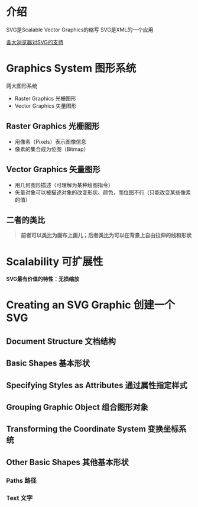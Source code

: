 # 介绍
SVG是Scalable Vector Graphics的缩写
SVG是XML的一个应用

[各大浏览器对SVG的支持](https://caniuse.com/#feat=mdn-svg_elements_svg)

# Graphics System 图形系统

两大图形系统
- Raster Graphics 光栅图形
- Vector Graphics 矢量图形

## Raster Graphics 光栅图形

- 用像素（Pixels）表示图像信息
- 像素的集合成为位图（Bitmap）

## Vector Graphics 矢量图形

- 用几何图形描述（可理解为某种绘图指令）
- 矢量对象可以被描述对象的改变形状、颜色，而位图不行（只能改变某些像素的值）

## 二者的类比

> **前者可以类比为画布上画儿；后者类比为可以在背景上自由拉伸的线和形状**

# Scalability 可扩展性

**SVG最有价值的特性：无损缩放**

# Creating an SVG Graphic 创建一个SVG

## Document Structure 文档结构

## Basic Shapes 基本形状

## Specifying Styles as Attributes 通过属性指定样式

## Grouping Graphic Object 组合图形对象

## Transforming the Coordinate System 变换坐标系统

## Other Basic Shapes 其他基本形状

### Paths 路径

### Text 文字
